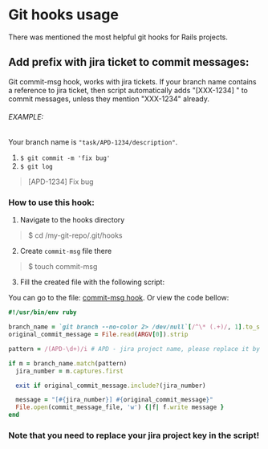 # Git hooks usage

There was mentioned the most helpful git hooks for Rails projects.

## Add prefix with jira ticket to commit messages:
Git commit-msg hook, works with jira tickets. 
If your branch name contains a reference to jira ticket, then script automatically adds "[XXX-1234] " to commit messages, unless they mention "XXX-1234" already.

###### EXAMPLE:
Your branch name is `"task/APD-1234/description"`.

1. `$ git commit -m 'fix bug'`
2. `$ git log`
 > [APD-1234] Fix bug

### How to use this hook:
1. Navigate to the hooks directory
> $ cd /my-git-repo/.git/hooks
2. Create `commit-msg` file there
> $ touch commit-msg
3. Fill the created file with the following script:

You can go to the file: [commit-msg hook](https://github.com/NikitaNazarov1/git_hooks/blob/main/hooks/commit-msg). Or view the code bellow:

```ruby
#!/usr/bin/env ruby

branch_name = `git branch --no-color 2> /dev/null`[/^\* (.+)/, 1].to_s
original_commit_message = File.read(ARGV[0]).strip

pattern = /(APD-\d+)/i # APD - jira project name, please replace it by yours

if m = branch_name.match(pattern)
  jira_number = m.captures.first

  exit if original_commit_message.include?(jira_number)

  message = "[#{jira_number}] #{original_commit_message}"
  File.open(commit_message_file, 'w') {|f| f.write message }
end
```

### Note that you need to replace your jira project key in the script!

